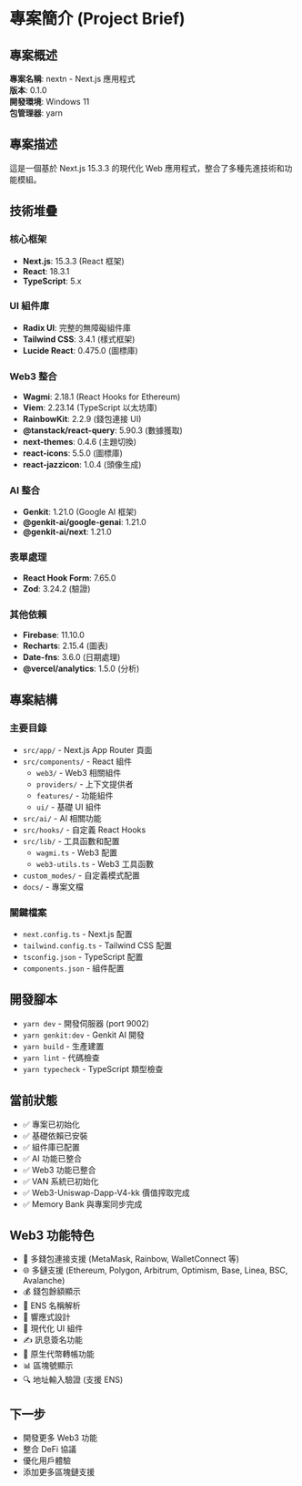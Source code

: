 # 專案簡介 (Project Brief)

## 專案概述
**專案名稱**: nextn - Next.js 應用程式  
**版本**: 0.1.0  
**開發環境**: Windows 11  
**包管理器**: yarn  

## 專案描述
這是一個基於 Next.js 15.3.3 的現代化 Web 應用程式，整合了多種先進技術和功能模組。

## 技術堆疊

### 核心框架
- **Next.js**: 15.3.3 (React 框架)
- **React**: 18.3.1
- **TypeScript**: 5.x

### UI 組件庫
- **Radix UI**: 完整的無障礙組件庫
- **Tailwind CSS**: 3.4.1 (樣式框架)
- **Lucide React**: 0.475.0 (圖標庫)

### Web3 整合
- **Wagmi**: 2.18.1 (React Hooks for Ethereum)
- **Viem**: 2.23.14 (TypeScript 以太坊庫)
- **RainbowKit**: 2.2.9 (錢包連接 UI)
- **@tanstack/react-query**: 5.90.3 (數據獲取)
- **next-themes**: 0.4.6 (主題切換)
- **react-icons**: 5.5.0 (圖標庫)
- **react-jazzicon**: 1.0.4 (頭像生成)

### AI 整合
- **Genkit**: 1.21.0 (Google AI 框架)
- **@genkit-ai/google-genai**: 1.21.0
- **@genkit-ai/next**: 1.21.0

### 表單處理
- **React Hook Form**: 7.65.0
- **Zod**: 3.24.2 (驗證)

### 其他依賴
- **Firebase**: 11.10.0
- **Recharts**: 2.15.4 (圖表)
- **Date-fns**: 3.6.0 (日期處理)
- **@vercel/analytics**: 1.5.0 (分析)

## 專案結構

### 主要目錄
- `src/app/` - Next.js App Router 頁面
- `src/components/` - React 組件
  - `web3/` - Web3 相關組件
  - `providers/` - 上下文提供者
  - `features/` - 功能組件
  - `ui/` - 基礎 UI 組件
- `src/ai/` - AI 相關功能
- `src/hooks/` - 自定義 React Hooks
- `src/lib/` - 工具函數和配置
  - `wagmi.ts` - Web3 配置
  - `web3-utils.ts` - Web3 工具函數
- `custom_modes/` - 自定義模式配置
- `docs/` - 專案文檔

### 關鍵檔案
- `next.config.ts` - Next.js 配置
- `tailwind.config.ts` - Tailwind CSS 配置
- `tsconfig.json` - TypeScript 配置
- `components.json` - 組件配置

## 開發腳本
- `yarn dev` - 開發伺服器 (port 9002)
- `yarn genkit:dev` - Genkit AI 開發
- `yarn build` - 生產建置
- `yarn lint` - 代碼檢查
- `yarn typecheck` - TypeScript 類型檢查

## 當前狀態
- ✅ 專案已初始化
- ✅ 基礎依賴已安裝
- ✅ 組件庫已配置
- ✅ AI 功能已整合
- ✅ Web3 功能已整合
- ✅ VAN 系統已初始化
- ✅ Web3-Uniswap-Dapp-V4-kk 價值搾取完成
- ✅ Memory Bank 與專案同步完成

## Web3 功能特色
- 🔗 多錢包連接支援 (MetaMask, Rainbow, WalletConnect 等)
- 🌐 多鏈支援 (Ethereum, Polygon, Arbitrum, Optimism, Base, Linea, BSC, Avalanche)
- 💰 錢包餘額顯示
- 🔗 ENS 名稱解析
- 📱 響應式設計
- 🎨 現代化 UI 組件
- ✍️ 訊息簽名功能
- 💸 原生代幣轉帳功能
- 📊 區塊號顯示
- 🔍 地址輸入驗證 (支援 ENS)

## 下一步
- 開發更多 Web3 功能
- 整合 DeFi 協議
- 優化用戶體驗
- 添加更多區塊鏈支援